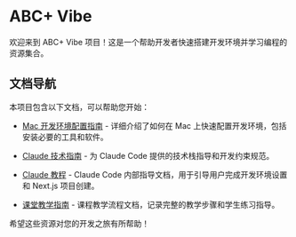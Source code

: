 # ABC+ Vibe

欢迎来到 ABC+ Vibe 项目！这是一个帮助开发者快速搭建开发环境并学习编程的资源集合。

## 文档导航

本项目包含以下文档，可以帮助您开始：

- [Mac 开发环境配置指南](./docs/mac-setup.md) - 详细介绍了如何在 Mac 上快速配置开发环境，包括安装必要的工具和软件。

- [Claude 技术指南](./docs/tech-guide.md) - 为 Claude Code 提供的技术栈指导和开发约束规范。

- [Claude 教程](./docs/claude-tutorial.md) - Claude Code 内部指导文档，用于引导用户完成开发环境设置和 Next.js 项目创建。

- [课堂教学指南](./docs/classroom-guide.md) - 课程教学流程文档，记录完整的教学步骤和学生练习指导。

希望这些资源对您的开发之旅有所帮助！
